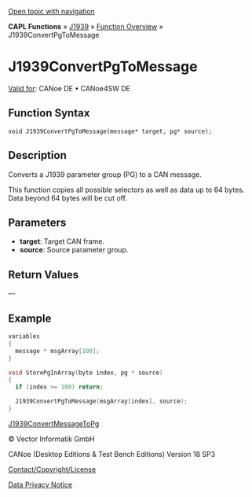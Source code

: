 [Open topic with navigation](../../../../../CANoeDEFamily.htm#Topics/CAPLFunctions/J1939/Functions/CAPLfunctionJ1939ConvertPgToMessage.md)

**CAPL Functions** » [J1939](../CAPLfunctionsJ1939StartPage.md) » [Function Overview](../CAPLfunctionsJ1939Overview.md) » J1939ConvertPgToMessage

# J1939ConvertPgToMessage

[Valid for](../../../Shared/FeatureAvailability.md): CANoe DE • CANoe4SW DE

## Function Syntax

```plaintext
void J1939ConvertPgToMessage(message* target, pg* source);
```

## Description

Converts a J1939 parameter group (PG) to a CAN message.

This function copies all possible selectors as well as data up to 64 bytes. Data beyond 64 bytes will be cut off.

## Parameters

- **target**: Target CAN frame.
- **source**: Source parameter group.

## Return Values

—

## Example

```c
variables
{
  message * msgArray[100];
}

void StorePgInArray(byte index, pg * source)
{
  if (index >= 100) return;

  J1939ConvertPgToMessage(msgArray[index], source);
}
```

[J1939ConvertMessageToPg](CAPLfunctionJ1939ConvertMessageToPg.md)

© Vector Informatik GmbH

CANoe (Desktop Editions & Test Bench Editions) Version 18 SP3

[Contact/Copyright/License](../../../Shared/ContactCopyrightLicense.md)

[Data Privacy Notice](https://www.vector.com/int/en/company/get-info/privacy-policy/)
